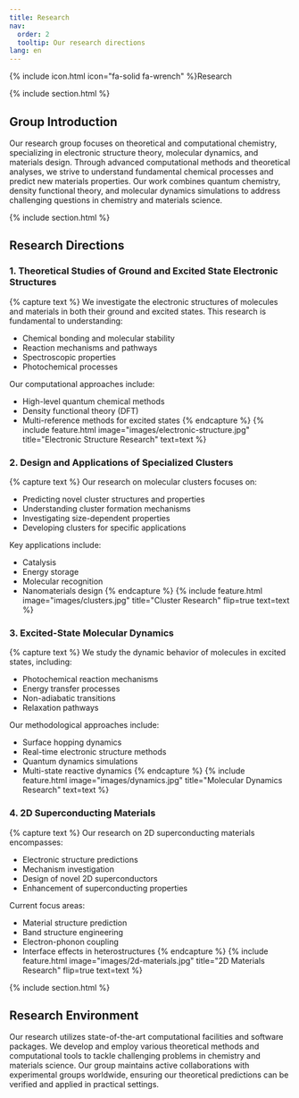 ```yaml
---
title: Research
nav:
  order: 2
  tooltip: Our research directions
lang: en
---
```


{% include icon.html icon="fa-solid fa-wrench" %}Research

{% include section.html %}

## Group Introduction
Our research group focuses on theoretical and computational chemistry, specializing in electronic structure theory, molecular dynamics, and materials design. Through advanced computational methods and theoretical analyses, we strive to understand fundamental chemical processes and predict new materials properties. Our work combines quantum chemistry, density functional theory, and molecular dynamics simulations to address challenging questions in chemistry and materials science.

{% include section.html %}

## Research Directions

### 1. Theoretical Studies of Ground and Excited State Electronic Structures
{% capture text %}
We investigate the electronic structures of molecules and materials in both their ground and excited states. This research is fundamental to understanding:
- Chemical bonding and molecular stability
- Reaction mechanisms and pathways
- Spectroscopic properties
- Photochemical processes

Our computational approaches include:
- High-level quantum chemical methods
- Density functional theory (DFT)
- Multi-reference methods for excited states
{% endcapture %}
{%
  include feature.html
  image="images/electronic-structure.jpg"
  title="Electronic Structure Research"
  text=text
%}

### 2. Design and Applications of Specialized Clusters
{% capture text %}
Our research on molecular clusters focuses on:
- Predicting novel cluster structures and properties
- Understanding cluster formation mechanisms
- Investigating size-dependent properties
- Developing clusters for specific applications

Key applications include:
- Catalysis
- Energy storage
- Molecular recognition
- Nanomaterials design
{% endcapture %}
{%
  include feature.html
  image="images/clusters.jpg"
  title="Cluster Research"
  flip=true
  text=text
%}

### 3. Excited-State Molecular Dynamics
{% capture text %}
We study the dynamic behavior of molecules in excited states, including:
- Photochemical reaction mechanisms
- Energy transfer processes
- Non-adiabatic transitions
- Relaxation pathways

Our methodological approaches include:
- Surface hopping dynamics
- Real-time electronic structure methods
- Quantum dynamics simulations
- Multi-state reactive dynamics
{% endcapture %}
{%
  include feature.html
  image="images/dynamics.jpg"
  title="Molecular Dynamics Research"
  text=text
%}

### 4. 2D Superconducting Materials
{% capture text %}
Our research on 2D superconducting materials encompasses:
- Electronic structure predictions
- Mechanism investigation
- Design of novel 2D superconductors
- Enhancement of superconducting properties

Current focus areas:
- Material structure prediction
- Band structure engineering
- Electron-phonon coupling
- Interface effects in heterostructures
{% endcapture %}
{%
  include feature.html
  image="images/2d-materials.jpg"
  title="2D Materials Research"
  flip=true
  text=text
%}

{% include section.html %}

## Research Environment
Our research utilizes state-of-the-art computational facilities and software packages. We develop and employ various theoretical methods and computational tools to tackle challenging problems in chemistry and materials science. Our group maintains active collaborations with experimental groups worldwide, ensuring our theoretical predictions can be verified and applied in practical settings.
